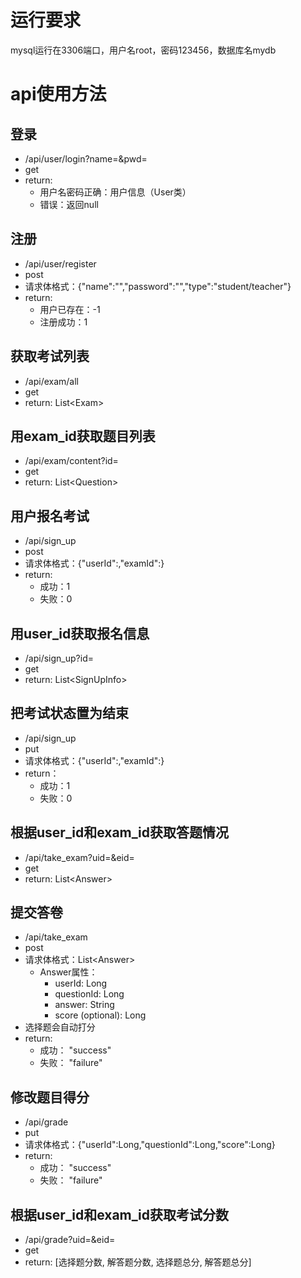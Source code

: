 # 运行要求

mysql运行在3306端口，用户名root，密码123456，数据库名mydb

# api使用方法

## 登录
- /api/user/login?name=&pwd=
- get
- return:
    - 用户名密码正确：用户信息（User类）
    - 错误：返回null

## 注册
- /api/user/register
- post
- 请求体格式：{"name":"","password":"","type":"student/teacher"}
- return: 
    - 用户已存在：-1
    - 注册成功：1

## 获取考试列表
- /api/exam/all
- get
- return: List\<Exam\>

## 用exam_id获取题目列表
- /api/exam/content?id=
- get
- return: List\<Question\>

## 用户报名考试
- /api/sign_up
- post
- 请求体格式：{"userId":,"examId":}
- return: 
    - 成功：1
    - 失败：0

## 用user_id获取报名信息
- /api/sign_up?id=
- get
- return: List\<SignUpInfo\>

## 把考试状态置为结束
- /api/sign_up
- put
- 请求体格式：{"userId":,"examId":}
- return：
    - 成功：1
    - 失败：0

## 根据user_id和exam_id获取答题情况
- /api/take_exam?uid=&eid=
- get
- return: List\<Answer\>

## 提交答卷
- /api/take_exam
- post
- 请求体格式：List\<Answer\>
    - Answer属性：
        - userId: Long
        - questionId: Long
        - answer: String
        - score (optional): Long
- 选择题会自动打分
- return: 
    - 成功： "success"
    - 失败： "failure"

## 修改题目得分
- /api/grade
- put
- 请求体格式：{"userId":Long,"questionId":Long,"score":Long}
- return: 
    - 成功： "success"
    - 失败： "failure"

## 根据user_id和exam_id获取考试分数
- /api/grade?uid=&eid=
- get
- return: [选择题分数, 解答题分数, 选择题总分, 解答题总分]